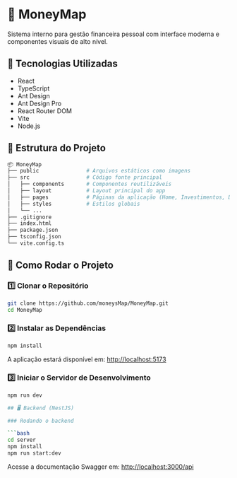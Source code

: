 # 💸 MoneyMap

Sistema interno para gestão financeira pessoal com interface moderna e componentes visuais de alto nível.

## 🚀 Tecnologias Utilizadas

- React
- TypeScript
- Ant Design
- Ant Design Pro
- React Router DOM
- Vite
- Node.js

## 📂 Estrutura do Projeto

```bash
📦 MoneyMap
├── public               # Arquivos estáticos como imagens
├── src                  # Código fonte principal
│   ├── components       # Componentes reutilizáveis
│   ├── layout           # Layout principal do app
│   ├── pages            # Páginas da aplicação (Home, Investimentos, Despesas, etc.)
│   ├── styles           # Estilos globais
│   └── ...
├── .gitignore
├── index.html
├── package.json
├── tsconfig.json
└── vite.config.ts
```

## 🔧 Como Rodar o Projeto

### 1️⃣ Clonar o Repositório

```bash
git clone https://github.com/moneysMap/MoneyMap.git
cd MoneyMap
```

### 2️⃣ Instalar as Dependências

```bash
npm install
```

A aplicação estará disponível em: [http://localhost:5173](http://localhost:5173)


### 3️⃣ Iniciar o Servidor de Desenvolvimento

```bash
npm run dev

## 🖥️ Backend (NestJS)

### Rodando o backend

```bash
cd server
npm install
npm run start:dev
```

Acesse a documentação Swagger em: [http://localhost:3000/api](http://localhost:3000/api)




